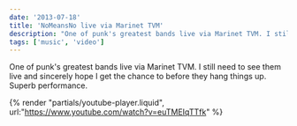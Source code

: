 ```yaml
---
date: '2013-07-18'
title: 'NoMeansNo live via Marinet TVM'
description: "One of punk's greatest bands live via Marinet TVM. I still need to see them live and sincerely hope I get the chance to before they hang things up. Superb performance."
tags: ['music', 'video']
---
```


One of punk's greatest bands live via Marinet TVM. I still need to see them live and sincerely hope I get the chance to before they hang things up. Superb performance.<!-- excerpt -->

{% render "partials/youtube-player.liquid", url:"https://www.youtube.com/watch?v=euTMEIqTTfk" %}